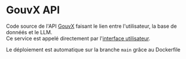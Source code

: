 # GouvX API

Code source de l'API [GouvX](https://www.gouvx.fr/) faisant le lien entre l'utilisateur, la base de donnéés et le LLM.  
Ce service est appelé directement par l'[interface utilisateur](https://github.com/GouvX/gouvx.github.io).  

Le déploiement est automatique sur la branche `main` grâce au Dockerfile
